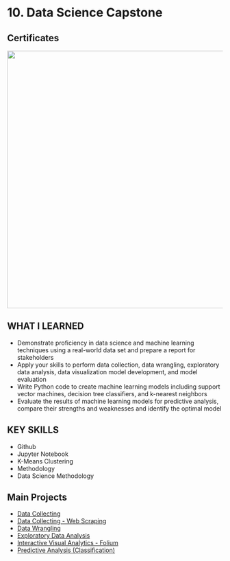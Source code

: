 # 10. Data Science Capstone

## Certificates 
<p aligh="middle">
  <a href="https://coursera.org/share/f42514e5447cb6c58de56b4d25e0f235"><img src="https://github.com/imjustha/IBM_DataScienceProfessional_Certificate/assets/76855473/f1fe0da7-6be8-4fac-b96f-ea08057bbefc" height="600"></a>


## WHAT I LEARNED
- Demonstrate proficiency in data science and machine learning techniques using a real-world data set and prepare a report for stakeholders
- Apply your skills to perform data collection, data wrangling, exploratory data analysis, data visualization model development, and model evaluation
- Write Python code to create machine learning models including support vector machines, decision tree classifiers, and k-nearest neighbors
- Evaluate the results of machine learning models for predictive analysis, compare their strengths and weaknesses and identify the optimal model   

## KEY SKILLS
- Github
- Jupyter Notebook
- K-Means Clustering
- Methodology
- Data Science Methodology

## Main Projects
- [Data Collecting](https://github.com/imjustha/IBM_DataScienceProfessional_Certificate/blob/main/10.%20Applied%20Data%20Science%20Capstone/01.%20Introduction/Lab1_Collecting_data.ipynb)
- [Data Collecting - Web Scraping](https://github.com/imjustha/IBM_DataScienceProfessional_Certificate/blob/main/10.%20Applied%20Data%20Science%20Capstone/01.%20Introduction/Webscraping_Falcon9%20.ipynb)
- [Data Wrangling](https://github.com/imjustha/IBM_DataScienceProfessional_Certificate/blob/main/10.%20Applied%20Data%20Science%20Capstone/01.%20Introduction/Lab2_Data_Wrangling.ipynb)
- [Exploratory Data Analysis](https://github.com/imjustha/IBM_DataScienceProfessional_Certificate/blob/main/10.%20Applied%20Data%20Science%20Capstone/02.%20Exploratory_Data_Analysis/Exploring_Preparing_Data.ipynb)
- [Interactive Visual Analytics - Folium](https://github.com/imjustha/IBM_DataScienceProfessional_Certificate/blob/main/10.%20Applied%20Data%20Science%20Capstone/03.%20Interactive_Visual_Analytics_and_Dashboard/Launch_site_location_analysis.ipynb)
- [Predictive Analysis (Classification)](https://github.com/imjustha/IBM_DataScienceProfessional_Certificate/blob/main/10.%20Applied%20Data%20Science%20Capstone/04.%20Predictive_Analysis_classification/Machine_Learning_Prediction.ipynb)

